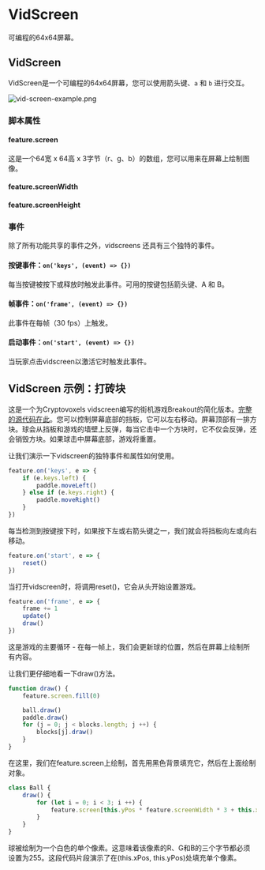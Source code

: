 # VidScreen
可编程的64x64屏幕。

## VidScreen

VidScreen是一个可编程的64x64屏幕，您可以使用箭头键、`a` 和 `b` 进行交互。

![vid-screen-example.png](/vid-screen-example.png)

### 脚本属性

#### feature.screen

这是一个64宽 x 64高 x 3字节（r、g、b）的数组，您可以用来在屏幕上绘制图像。

#### feature.screenWidth

#### feature.screenHeight

### 事件

除了所有功能共享的事件之外，vidscreens 还具有三个独特的事件。

#### 按键事件：`on('keys', (event) => {})`

每当按键被按下或释放时触发此事件。可用的按键包括箭头键、A 和 B。

#### 帧事件：`on('frame', (event) => {})`

此事件在每帧（30 fps）上触发。

#### 启动事件：`on('start', (event) => {})`

当玩家点击vidscreen以激活它时触发此事件。

## VidScreen 示例：打砖块

这是一个为Cryptovoxels vidscreen编写的街机游戏Breakout的简化版本。[完整的源代码在此](https://gist.github.com/moritree/5970fca2a61b3dab1179467a6ffcbe07)。您可以控制屏幕底部的挡板，它可以左右移动。屏幕顶部有一排方块。球会从挡板和游戏的墙壁上反弹，每当它击中一个方块时，它不仅会反弹，还会销毁方块。如果球击中屏幕底部，游戏将重置。

让我们演示一下vidscreen的独特事件和属性如何使用。

```javascript
feature.on('keys', e => {
    if (e.keys.left) {
        paddle.moveLeft()
    } else if (e.keys.right) {
        paddle.moveRight()
    }
})
```

每当检测到按键按下时，如果按下左或右箭头键之一，我们就会将挡板向左或向右移动。

```javascript
feature.on('start', e => {
    reset()
})
```

当打开vidscreen时，将调用reset()，它会从头开始设置游戏。

```javascript
feature.on('frame', e => {
    frame += 1
    update()
    draw()
})
```

这是游戏的主要循环 - 在每一帧上，我们会更新球的位置，然后在屏幕上绘制所有内容。

让我们更仔细地看一下draw()方法。

```javascript
function draw() {
    feature.screen.fill(0)

    ball.draw()
    paddle.draw()
    for (j = 0; j < blocks.length; j ++) {
        blocks[j].draw()
    }
}
```

在这里，我们在feature.screen上绘制，首先用黑色背景填充它，然后在上面绘制对象。

```javascript
class Ball {
    draw() {
        for (let i = 0; i < 3; i ++) {
            feature.screen[this.yPos * feature.screenWidth * 3 + this.xPos * 3 + i] = 255
        }
    }
}
```

球被绘制为一个白色的单个像素。这意味着该像素的R、G和B的三个字节都必须设置为255。这段代码片段演示了在(this.xPos, this.yPos)处填充单个像素。